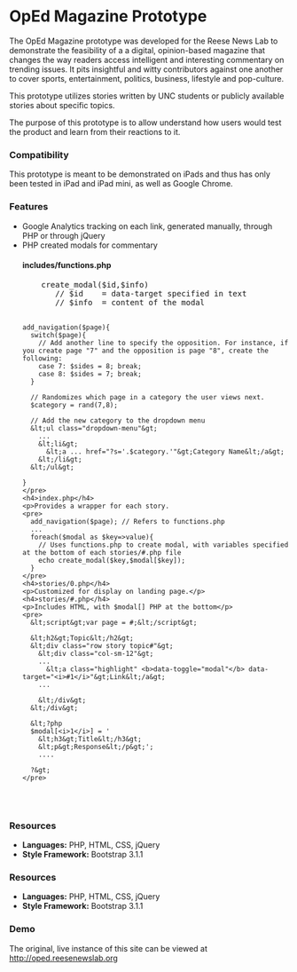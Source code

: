 <h1>OpEd Magazine Prototype</h1>

<p>The OpEd Magazine prototype was developed for the Reese News Lab to demonstrate the feasibility of a a digital, opinion-based magazine that changes the way readers access intelligent and interesting commentary on trending issues. It pits insightful and witty contributors against one another to cover sports, entertainment, politics, business, lifestyle and pop-culture.</p>

<p>This prototype utilizes stories written by UNC students or publicly available stories about specific topics.</p>

<p>The purpose of this prototype is to allow understand how users would test the product and learn from their reactions to it.</p>

<h3>Compatibility</h3>

<p>This prototype is meant to be demonstrated on iPads and thus has only been tested in iPad and iPad mini, as well as Google Chrome.</p>

<h3>Features</h3>

<ul>
  <li>Google Analytics tracking on each link, generated manually, through PHP or through jQuery</li>
  <li>PHP created modals for commentary
    <h4>includes/functions.php</h4>
    <pre>
    create_modal($id,$info)
       // $id    = data-target specified in text
       // $info  = content of the modal
    
    add_navigation($page){
      switch($page){
        // Add another line to specify the opposition. For instance, if you create page "7" and the opposition is page "8", create the following:
        case 7: $sides = 8; break;
        case 8: $sides = 7; break;
      }
      
      // Randomizes which page in a category the user views next.
      $category = rand(7,8);
      
      // Add the new category to the dropdown menu
      &lt;ul class="dropdown-menu"&gt;
        ...
        &lt;li&gt; 
          &lt;a ... href="?s='.$category.'"&gt;Category Name&lt;/a&gt;
        &lt;/li&gt;
      &lt;/ul&gt; 
        
    }
    </pre>
    <h4>index.php</h4>
    <p>Provides a wrapper for each story.
    <pre>
      add_navigation($page); // Refers to functions.php
      ...
      foreach($modal as $key=>value){
        // Uses functions.php to create modal, with variables specified at the bottom of each stories/#.php file
        echo create_modal($key,$modal[$key]);
      }
    </pre>
    <h4>stories/0.php</h4>
    <p>Customized for display on landing page.</p>
    <h4>stories/#.php</h4>
    <p>Includes HTML, with $modal[] PHP at the bottom</p>
    <pre>
      &lt;script&gt;var page = #;&lt;/script&gt;
      
      &lt;h2&gt;Topic&lt;/h2&gt;
      &lt;div class="row story topic#"&gt;
        &lt;div class="col-sm-12"&gt;
        ...
          &lt;a class="highlight" <b>data-toggle="modal"</b> data-target="<i>#1</i>"&gt;Link&lt;/a&gt;
        ...
      
        &lt;/div&gt;
      &lt;/div&gt;
      
      &lt;?php
      $modal[<i>1</i>] = '
        &lt;h3&gt;Title&lt;/h3&gt;
        &lt;p&gt;Response&lt;/p&gt;';
        ....
        
      ?&gt;
    </pre>
  
  </li>
</ul>

<h3>Resources</h3>

<ul>
  <li><b>Languages:</b> PHP, HTML, CSS, jQuery</li>
  <li><b>Style Framework:</b> Bootstrap 3.1.1</li>
</ul>

<h3>Resources</h3>

<ul>
  <li><b>Languages:</b> PHP, HTML, CSS, jQuery</li>
  <li><b>Style Framework:</b> Bootstrap 3.1.1</li>
</ul>

<h3>Demo</h3>

<p>The original, live instance of this site can be viewed at <a href="http://oped.reesenewslab.org">http://oped.reesenewslab.org</a></p>
